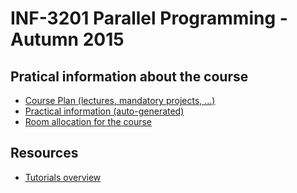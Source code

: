 INF-3201 Parallel Programming - Autumn 2015
==============================


Pratical information about the course
------------------
- [Course Plan (lectures, mandatory projects, ...)](course-plan.md)
- [Practical information (auto-generated)](https://uit.no/studietilbud/emner/emne?p_document_id=407601)
- [Room allocation for the course](http://timeplan.uit.no/emne_timeplan.php?year=2015&module[]=INF-3201-2)

Resources
----------
- [Tutorials overview](tutorials/README.md)

